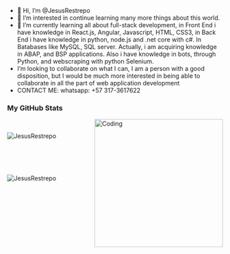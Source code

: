 - 👋 Hi, I’m @JesusRestrepo
- 👀 I’m interested in continue learning many more things about this world.
- 🌱 I’m currently learning all about full-stack development, in Front End i have knowledge in React.js, Angular, Javascript, HTML, CSS3, in Back End i have
knowledge in python, node.js and .net core with c#. In Batabases like MySQL, SQL server. Actually, i am acquiring knowledge in ABAP, and BSP applications. Also i have knowledge in bots, through Python, and webscraping with python Selenium.
- I’m looking to collaborate on what I can, I am a person with a good disposition, but I would be much
more interested in being able to collaborate in all the part of web application development
- CONTACT ME:  whatsapp: +57 317-3617622

<h3>My GitHub Stats</h3>
<img align="right" alt="Coding" width="300" src="https://cdn.dribbble.com/users/1277312/screenshots/14733298/media/39b1045e593737587dd60e42c8422d1f.gif" >
<br>


<p><img align="left" src="https://github-readme-stats.vercel.app/api/top-langs?username=JesusRestrepo&show_icons=true&theme=dark&locale=en&layout=compact" alt="JesusRestrepo" /></p>

<br><br><br><br><br>
<p>&nbsp;<img align="left" src="https://github-readme-stats.vercel.app/api?username=JesusRestrepo&show_icons=true&theme=dark&locale=en" alt="JesusRestrepo" /></p>
<br><br><br><br><br><br><br><br><br><br>
